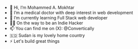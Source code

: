 - 👋 Hi, I’m Mohammed A. Mokhtar
- 👀 I’m a medical doctor with deep interest in web development
- 🌱 I’m currently learning Full Stack web developer 
- 🧑‍💻 On the way to be an Indie Hacker
- 📫 You can find me on (X): @Convertically
- 🇸🇩 Sudan is my lovely home country 
- ⚡ Let's build great things

<!---
hostbasha/hostbasha is a ✨ special ✨ repository because its `README.md` (this file) appears on your GitHub profile.
You can click the Preview link to take a look at your changes.
--->

